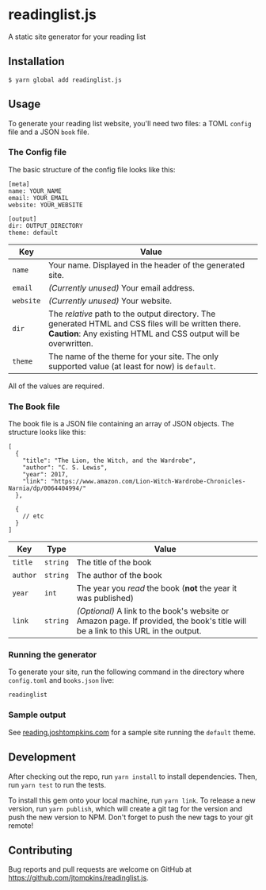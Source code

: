 # readinglist.js

A static site generator for your reading list

## Installation

`$ yarn global add readinglist.js`

## Usage

To generate your reading list website, you'll need two files: a TOML `config` file and a JSON `book` file.

### The Config file

The basic structure of the config file looks like this:

```
[meta]
name: YOUR_NAME
email: YOUR_EMAIL
website: YOUR_WEBSITE

[output]
dir: OUTPUT_DIRECTORY
theme: default
```

| Key       | Value                                                                                                                                                                   |
| --------- | ----------------------------------------------------------------------------------------------------------------------------------------------------------------------- |
| `name`    | Your name. Displayed in the header of the generated site.                                                                                                               |
| `email`   | _(Currently unused)_ Your email address.                                                                                                                                |
| `website` | _(Currently unused)_ Your website.                                                                                                                                      |
| `dir`     | The _relative_ path to the output directory. The generated HTML and CSS files will be written there. **Caution**: Any existing HTML and CSS output will be overwritten. |
| `theme`   | The name of the theme for your site. The only supported value (at least for now) is `default`.                                                                          |

All of the values are required.

### The Book file

The book file is a JSON file containing an array of JSON objects. The structure looks like this:

```
[
  {
    "title": "The Lion, the Witch, and the Wardrobe",
    "author": "C. S. Lewis",
    "year": 2017,
    "link": "https://www.amazon.com/Lion-Witch-Wardrobe-Chronicles-Narnia/dp/0064404994/"
  },

  {
    // etc
  }
]
```

| Key      | Type     | Value                                                                                                                             |
| -------- | -------- | --------------------------------------------------------------------------------------------------------------------------------- |
| `title`  | `string` | The title of the book                                                                                                             |
| `author` | `string` | The author of the book                                                                                                            |
| `year`   | `int`    | The year you _read_ the book (**not** the year it was published)                                                                  |
| `link`   | `string` | _(Optional)_ A link to the book's website or Amazon page. If provided, the book's title will be a link to this URL in the output. |

### Running the generator

To generate your site, run the following command in the directory where `config.toml` and `books.json` live:

`readinglist`

### Sample output

See [reading.joshtompkins.com](http://reading.joshtompkins.com) for a sample site running the `default` theme.

## Development

After checking out the repo, run `yarn install` to install dependencies. Then, run `yarn test` to run the tests.

To install this gem onto your local machine, run `yarn link`. To release a new version, run `yarn publish`, which will create a git tag for the version and push the new version to NPM. Don't forget to push the new tags to your git remote!

## Contributing

Bug reports and pull requests are welcome on GitHub at https://github.com/jtompkins/readinglist.js.
